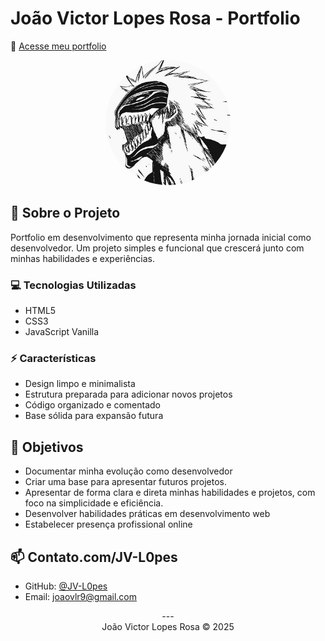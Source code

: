 # João Victor Lopes Rosa - Portfolio
📍 <a href="https://jv-l0pes.github.io" target="_blank" rel="noopener noreferrer">Acesse meu portfolio</a>

<div align="center">
  <img src="./img/199923034.jpg" alt="Profile Picture" width="200" style="border-radius: 50%"/>
</div>

## 🚀 Sobre o Projeto

Portfolio em desenvolvimento que representa minha jornada inicial como desenvolvedor. Um projeto simples e funcional que crescerá junto com minhas habilidades e experiências.

### 💻 Tecnologias Utilizadas

- HTML5
- CSS3
- JavaScript Vanilla

### ⚡ Características

- Design limpo e minimalista
- Estrutura preparada para adicionar novos projetos
- Código organizado e comentado
- Base sólida para expansão futura

## 🎯 Objetivos
- Documentar minha evolução como desenvolvedor
- Criar uma base para apresentar futuros projetos.
- Apresentar de forma clara e direta minhas habilidades e projetos, com foco na simplicidade e eficiência.
- Desenvolver habilidades práticas em desenvolvimento web
- Estabelecer presença profissional online

## 📫 Contato.com/JV-L0pes

- GitHub: [@JV-L0pes](https://github.com/JV-L0pes)
- Email: joaovlr9@gmail.com
<div align="center">
---
<div align="center">
  João Victor Lopes Rosa © 2025</div>
